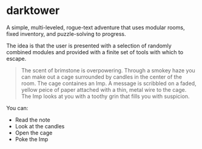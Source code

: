 # darktower
A simple, multi-leveled, rogue-text adventure that uses modular rooms, fixed inventory, and puzzle-solving to progress.

The idea is that the user is presented with a selection of randomly combined modules and provided with a finite set of tools with 
which to escape.

>The scent of brimstone is overpowering. Through a smokey haze you can make out a cage surrounded by candles in the center of the room. The cage containes an Imp. 
>A message is scribbled on a faded, yellow peice of paper attached with a thin, metal wire to the cage. The Imp looks at you with a toothy grin
>that fills you with suspicion.

You can:
- Read the note
- Look at the candles
- Open the cage
- Poke the Imp
